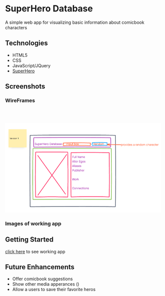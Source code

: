 # SuperHero Database

A simple web app for visualizing basic information about comicbook characters

## Technologies

- HTML5
- CSS
- JavaScript/JQuery
- [SuperHero](https://www.superheroapi.com/api.php/2813687215612178/search/)

## Screenshots

### WireFrames

<br>
</br>

![screenshot](img/Project-1-v1-wireframe.png)

### Images of working app

## Getting Started

[click here](https://superdata.netlify.app/) to see working app

## Future Enhancements

- Offer comicbook suggestions
- Show other media apperances ()
- Allow a users to save their favorite heros
